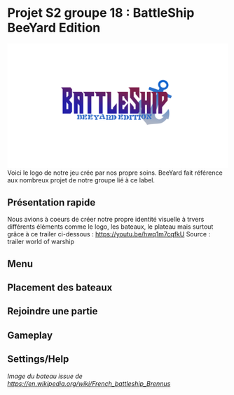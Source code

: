# Projet S2 groupe 18 : BattleShip BeeYard Edition
![Logo du jeu](img/BattleShip.png)
Voici le logo de notre jeu crée par nos propre soins.
BeeYard fait référence aux nombreux projet de notre groupe lié à ce label.
## Présentation rapide 
Nous avions à coeurs de créer notre propre identité visuelle à trvers différents éléments comme le logo, les bateaux, le plateau mais surtout grâce à ce trailer ci-dessous : https://youtu.be/hwq1m7cqfkU
Source : trailer world of warship
## Menu

## Placement des bateaux

## Rejoindre une partie
 
## Gameplay

## Settings/Help







_Image du bateau issue de https://en.wikipedia.org/wiki/French_battleship_Brennus_

